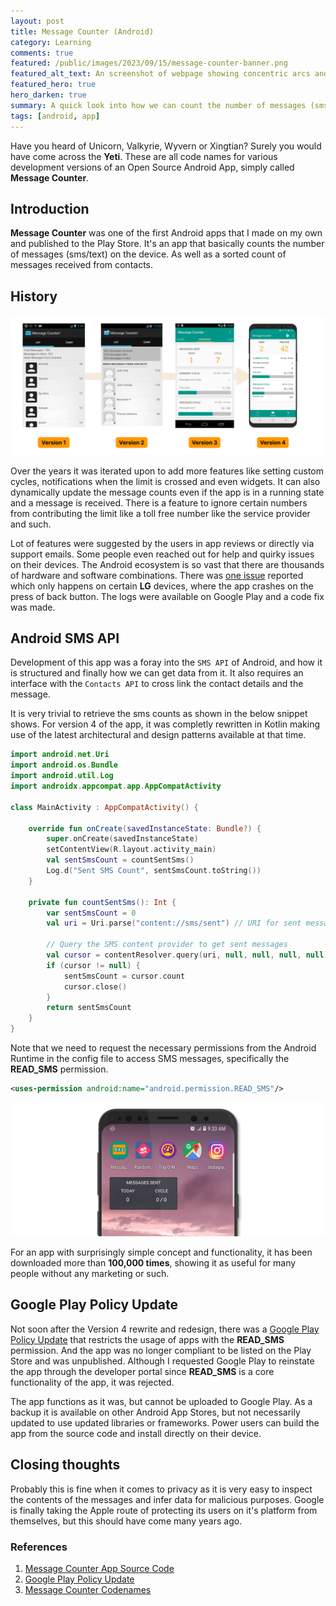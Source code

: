 ```yaml
---
layout: post
title: Message Counter (Android)
category: Learning
comments: true 
featured: /public/images/2023/09/15/message-counter-banner.png
featured_alt_text: An screenshot of webpage showing concentric arcs and circles on them.
featured_hero: true
hero_darken: true
summary: A quick look into how we can count the number of messages (sms/text) on an Android device. As well as an Android app that I published to the Play Store.
tags: [android, app]
---
```

Have you heard of Unicorn, Valkyrie, Wyvern or Xingtian? Surely you would have come across the **Yeti**. These are all code names for various development versions of an Open Source Android App, simply called **Message Counter**.

## Introduction
**Message Counter** was one of the first Android apps that I made on my own and published to the Play Store. It's an app that basically counts the number of messages (sms/text) on the device. As well as a sorted count of messages received from contacts.

## History
![message counter version history](/public/images/2023/09/15/version-history.png)

Over the years it was iterated upon to add more features like setting custom cycles, notifications when the limit is crossed and even widgets. It can also dynamically update the message counts even if the app is in a running state and a message is received. There is a feature to ignore certain numbers from contributing the limit like a toll free number like the service provider and such.

Lot of features were suggested by the users in app reviews or directly via support emails. Some people even reached out for help and quirky issues on their devices. The Android ecosystem is so vast that there are thousands of hardware and software combinations. There was [one issue](https://github.com/midhunhk/message-counter/issues/6) reported which only happens on certain **LG** devices, where the app crashes on the press of back button. The logs were available on Google Play and a code fix was made.

## Android SMS API
Development of this app was a foray into the `SMS API` of Android, and how it is structured and finally how we can get data from it. It also requires an interface with the `Contacts API` to cross link the contact details and the message.

It is very trivial to retrieve the sms counts as shown in the below snippet shows. For version 4 of the app, it was completly rewritten in Kotlin making use of the latest architectural and design patterns available at that time.

```kotlin
import android.net.Uri
import android.os.Bundle
import android.util.Log
import androidx.appcompat.app.AppCompatActivity

class MainActivity : AppCompatActivity() {
    
    override fun onCreate(savedInstanceState: Bundle?) {
        super.onCreate(savedInstanceState)
        setContentView(R.layout.activity_main)
        val sentSmsCount = countSentSms()
        Log.d("Sent SMS Count", sentSmsCount.toString())
    }

    private fun countSentSms(): Int {
        var sentSmsCount = 0
        val uri = Uri.parse("content://sms/sent") // URI for sent messages

        // Query the SMS content provider to get sent messages
        val cursor = contentResolver.query(uri, null, null, null, null)
        if (cursor != null) {
            sentSmsCount = cursor.count
            cursor.close()
        }
        return sentSmsCount
    }
}
```

Note that we need to request the necessary permissions from the Android Runtime in the config file to access SMS messages, specifically the **READ_SMS** permission. 
```xml
<uses-permission android:name="android.permission.READ_SMS"/>
``` 

![message counter widgets](/public/images/2023/09/15/widgets.png)

For an app with surprisingly simple concept and functionality, it has been downloaded more than **100,000 times**, showing it as useful for many people without any marketing or such.


## Google Play Policy Update
Not soon after the Version 4 rewrite and redesign, there was a [Google Play Policy Update](https://support.google.com/googleplay/android-developer/answer/10208820?hl=en) that restricts the usage of apps with the **READ_SMS** permission. And the app was no longer compliant to be listed on the Play Store and was unpublished. Although I requested Google Play to reinstate the app through the developer portal since **READ_SMS** is a core functionality of the app, it was rejected.

The app functions as it was, but cannot be uploaded to Google Play. As a backup it is available on other Android App Stores, but not necessarily updated to use updated libraries or frameworks. Power users can build the app from the source code and install directly on their device.

## Closing thoughts
Probably this is fine when it comes to privacy as it is very easy to inspect the contents of the messages and infer data for malicious purposes. Google is finally taking the Apple route of protecting its users on it's platform from themselves, but this should have come many years ago.

### References
1. [Message Counter App Source Code](https://github.com/midhunhk/message-counter)
2. [Google Play Policy Update](https://support.google.com/googleplay/android-developer/answer/10208820?hl=en)
3. [Message Counter Codenames](https://github.com/midhunhk/message-counter/wiki/Codenames)